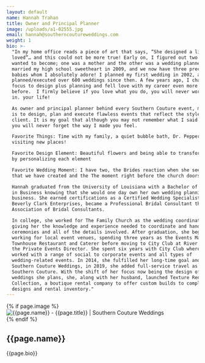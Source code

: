 ```yaml
---
layout: default
name: Hannah Trahan
title: Owner and Principal Planner
image: /uploads/a1-02555.jpg
email: hannah@southerncoutureweddings.com
weight: 1
bio: >-
  "In my home office reads a piece of art that says, “She designed a life she
  loved”… and this could not be more true! Early on, I figured out two things I
  wanted to become; one was a mother and the other was a wedding planner. I
  married my high school sweetheart in 2009, and we now have three precious
  babies whom I absolutely adore! I planned my first wedding in 2002, and I have
  planned/executed over 600 weddings since then. A few years ago, I changed my
  focus to design plus planning and fell love with my career even more than
  before.  I firmly believe if you love what you do, you will never work a day
  in. your life!

  As owner and principal planner behind every Southern Couture event, my passion
  is to design, plan and execute flawless events that reflect the style of the
  client. It is my goal that although you may not remember what I said or did,
  you will never forget the way I made you feel.

  Favorite Things: Time with my family, a quiet bubble bath, Dr. Pepper and
  visiting new places!

  Favorite Design Element: Beautiful flowers and being able to transform a space
  by personalizing each element

  Favorite Wedding Moment: I have two, the Brides reaction when she sees all
  that we have created and the The moment right before the church doors open.

  Hannah graduated from the University of Louisiana with a Bachelor of Science
  in Business knowing that she would one day own her own wedding planning
  business. She earned certifications as a Certified Wedding Specialist through
  Beverly Clark Enterprises, became a Professional Bridal Consultant through the
  Association of Bridal Consultants.

  In college, she worked for The Family Church as the wedding coordinator,
  giving her the knowledge and experience needed to coordinate and handle
  ceremonies and all of the details involved. After graduation, she began
  working for local event venues, spending three years as the Events Manager at
  Townhouse Restaurant and Caterer before moving to City Club at River Ranch as
  the Private Events Director. She spent six years with City Club where she
  worked with a range of social to corporate events and all types of
  wedding-related events. In 2014, she fulfilled her long-time goal and opened
  Southern Couture Weddings, in 2019, she added full-service travel as part of
  Southern Couture. With the shift of her focus now being the design of the
  weddings she plans, she, along with her husband, launched Texture Rental
  Collection, a boutique rental company to offer custom builds to complete her
  designs and rental inventory."
---
```

<section class="py-5">
    <div class="container">
        <div class="row">
            <!-- content -->
            {% if page.image %}
            <div class="col-md-4">
              <img src="{{page.image}}" class="img-fluid" alt="{{page.name}} - {{page.title}} | Southern Couture Weddings "/>
            </div>
            {% endif %}
            <div class="col-lg-8">
                <h2>{{page.name}}</h2>
                <div class="pb-5">
                  {{page.bio}}
                </div>
            </div>
        </div>
    </div>
</section>
